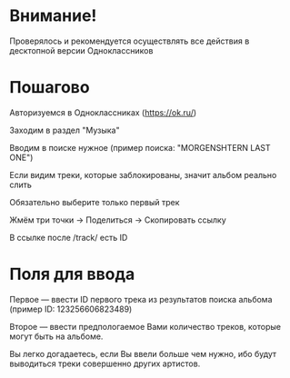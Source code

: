 # Внимание!
Проверялось и рекомендуется осуществлять все действия в десктопной версии Одноклассников

# Пошагово
Авторизуемся в Одноклассниках (https://ok.ru/)

Заходим в раздел "Музыка"

Вводим в поиске нужное (пример поиска: "MORGENSHTERN LAST ONE")

Если видим треки, которые заблокированы, значит альбом реально слить

Обязательно выберите только первый трек

Жмём три точки -> Поделиться -> Скопировать ссылку

В ссылке после /track/ есть ID

# Поля для ввода
Первое — ввести ID первого трека из результатов поиска альбома (пример ID: 123256606823489)

Второе — ввести предпологаемое Вами количество треков, которые могут быть на альбоме.

Вы легко догадаетесь, если Вы ввели больше чем нужно, ибо будут выводиться треки совершенно других артистов.
